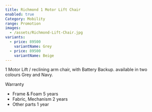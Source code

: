 ```yaml
---
title: Richmond 1 Motor Lift Chair
enabled: true
Category: Mobility
range: Promotion
images:
  - /assets/Richmond-Lift-Chair.jpg
variants:
  - price: 89500
    variantName: Grey
  - price: 89500
    variantName: Beige
---
```


1 Motor Lift / reclining arm chair, with Battery Backup. available in two colours Grey and Navy.

Warranty
* Frame & Foam 5 years
* Fabric, Mechanism 2 years
* Other parts 1 year